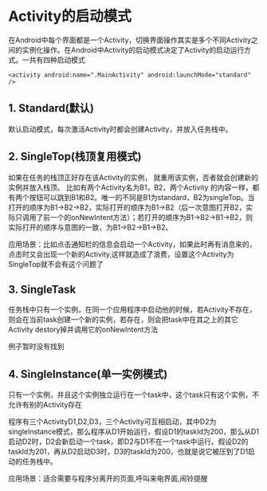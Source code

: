 # Activity的启动模式

在Android中每个界面都是一个Activity，切换界面操作其实是多个不同Activity之间的实例化操作。在Android中Activity的启动模式决定了Activity的启动运行方式。一共有四种启动模式

```
<activity android:name=".MainActivity" android:launchMode="standard" />
```

## 1. Standard(默认)

默认启动模式，每次激活Activity时都会创建Activity，并放入任务栈中。

## 2. SingleTop(栈顶复用模式)

如果在任务的栈顶正好存在该Activity的实例， 就重用该实例，否者就会创建新的实例并放入栈顶。
比如有两个Activity名为B1，B2，两个Activity 的内容一样，都有两个按钮可以跳到B1和B2。唯一的不同是B1为standard，B2为singleTop。当打开的顺序为B1->B2->B2，实际打开的顺序为B1->B2（后一次意图打开B2，实际只调用了前一个的onNewIntent方法）；若打开的顺序为B1->B2->B1->B2，则实际打开的顺序与意图的一致，为B1->B2->B1->B2。

应用场景：比如点击通知栏的信息会启动一个Activity，如果此时再有消息来的，点击时又会出现一个新的Activity,这样就造成了浪费，设置这个Activity为SingleTop就不会有这个问题了

## 3. SingleTask

任务栈中只有一个实例，在同一个应用程序中启动他的时候，若Activity不存在，则会在当前task创建一个新的实例，若存在，则会把task中在其之上的其它Activity destory掉并调用它的onNewIntent方法

例子暂时没有找到

## 4. SingleInstance(单一实例模式)

只有一个实例，并且这个实例独立运行在一个task中，这个task只有这个实例，不允许有别的Activity存在

程序有三个ActivityD1,D2,D3，三个Activity可互相启动，其中D2为singleInstance模式，那么程序从D1开始运行，假设D1的taskId为200，那么从D1启动D2时，D2会新启动一个task，即D2与D1不在一个task中运行。假设D2的taskId为201，再从D2启动D3时，D3的taskId为200，也就是说它被压到了D1启动的任务栈中。

应用场景：适合需要与程序分离开的页面,呼叫来电界面,闹铃提醒